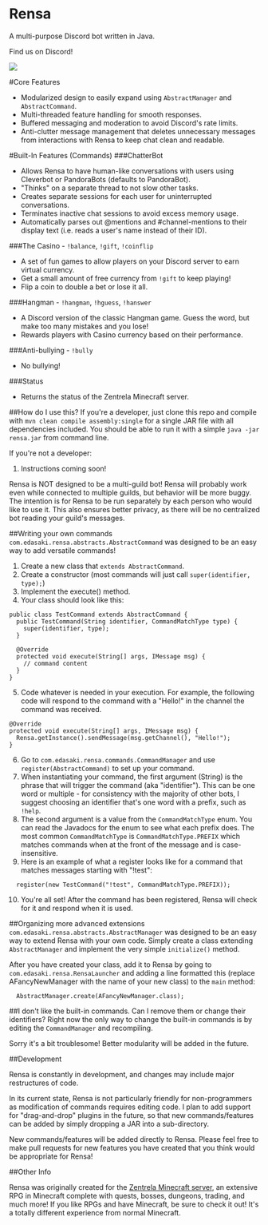 # Rensa
A multi-purpose Discord bot written in Java.

Find us on Discord!

[<img src="https://discordapp.com/api/guilds/125788425793044480/widget.png?style=shield">](https://discord.gg/0hYtpOLWHxKLWOQL)  


#Core Features
- Modularized design to easily expand using `AbstractManager` and `AbstractCommand`.
- Multi-threaded feature handling for smooth responses.
- Buffered messaging and moderation to avoid Discord's rate limits.
- Anti-clutter message management that deletes unnecessary messages from interactions with Rensa to keep chat clean and readable.

#Built-In Features (Commands)
###ChatterBot
- Allows Rensa to have human-like conversations with users using Cleverbot or PandoraBots (defaults to PandoraBot).
- "Thinks" on a separate thread to not slow other tasks.
- Creates separate sessions for each user for uninterrupted conversations.
- Terminates inactive chat sessions to avoid excess memory usage.
- Automatically parses out @mentions and #channel-mentions to their display text (i.e. reads a user's name instead of their ID).

###The Casino - `!balance`, `!gift`, `!coinflip`
- A set of fun games to allow players on your Discord server to earn virtual currency.
- Get a small amount of free currency from `!gift` to keep playing!
- Flip a coin to double a bet or lose it all.

###Hangman - `!hangman`, `!hguess`, `!hanswer`
- A Discord version of the classic Hangman game. Guess the word, but make too many mistakes and you lose!
- Rewards players with Casino currency based on their performance.

###Anti-bullying - `!bully`
- No bullying!

###Status
- Returns the status of the Zentrela Minecraft server.

##How do I use this?
If you're a developer, just clone this repo and compile with `mvn clean compile assembly:single` for a single JAR file with all dependencies included. You should be able to run it with a simple `java -jar rensa.jar` from command line.

If you're not a developer:

1. Instructions coming soon!

Rensa is NOT designed to be a multi-guild bot! Rensa will probably work even while connected to multiple guilds, but behavior will be more buggy. The intention is for Rensa to be run separately by each person who would like to use it. This also ensures better privacy, as there will be no centralized bot reading your guild's messages.

##Writing your own commands
`com.edasaki.rensa.abstracts.AbstractCommand` was designed to be an easy way to add versatile commands!

1. Create a new class that `extends AbstractCommand`.
2. Create a constructor (most commands will just call `super(identifier, type);`)
3. Implement the execute() method.
4. Your class should look like this:
  ```
  public class TestCommand extends AbstractCommand {
    public TestCommand(String identifier, CommandMatchType type) {
      super(identifier, type);
    }
    
    @Override
    protected void execute(String[] args, IMessage msg) {
      // command content
    }
  }
  ```
5. Code whatever is needed in your execution. For example, the following code will respond to the command with a "Hello!" in the channel the command was received.
  
  ```
  @Override
  protected void execute(String[] args, IMessage msg) {
    Rensa.getInstance().sendMessage(msg.getChannel(), "Hello!");
  }
  ```
6. Go to `com.edasaki.rensa.commands.CommandManager` and use `register(AbstractCommand)` to set up your command.
7. When instantiating your command, the first argument (String) is the phrase that will trigger the command (aka "identifier"). This can be one word or multiple - for consistency with the majority of other bots, I suggest choosing an identifier that's one word with a prefix, such as `!help`.
8. The second argument is a value from the `CommandMatchType` enum. You can read the Javadocs for the enum to see what each prefix does. The most common `CommandMatchType` is `CommandMatchType.PREFIX` which matches commands when at the front of the message and is case-insensitive.
9. Here is an example of what a register looks like for a command that matches messages starting with "!test":

  ```
    register(new TestCommand("!test", CommandMatchType.PREFIX));
  ```
10. You're all set! After the command has been registered, Rensa will check for it and respond when it is used.

##Organizing more advanced extensions
`com.edasaki.rensa.abstracts.AbstractManager` was designed to be an easy way to extend Rensa with your own code. Simply create a class extending `AbstractManager` and implement the very simple `initialize()` method.

After you have created your class, add it to Rensa by going to `com.edasaki.rensa.RensaLauncher` and adding a line formatted this (replace AFancyNewManager with the name of your new class) to the `main` method:

```
  AbstractManager.create(AFancyNewManager.class);
```

##I don't like the built-in commands. Can I remove them or change their identifiers?
Right now the only way to change the built-in commands is by editing the `CommandManager` and recompiling.

Sorry it's a bit troublesome! Better modularity will be added in the future.

##Development

Rensa is constantly in development, and changes may include major restructures of code.

In its current state, Rensa is not particularly friendly for non-programmers as modification of commands requires editing code. I plan to add support for "drag-and-drop" plugins in the future, so that new commands/features can be added by simply dropping a JAR into a sub-directory.

New commands/features will be added directly to Rensa. Please feel free to make pull requests for new features you have created that you think would be appropriate for Rensa!

##Other Info

Rensa was originally created for the [Zentrela Minecraft server](http://www.zentrela.net), an extensive RPG in Minecraft complete with quests, bosses, dungeons, trading, and much more! If you like RPGs and have Minecraft, be sure to check it out! It's a totally different experience from normal Minecraft.
